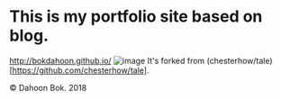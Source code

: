 This is my portfolio site based on blog.
========================================

http://bokdahoon.github.io/ ![image](http://bokdahoon.github.io/img/share-img.png) It's forked from (chesterhow/tale)[https://github.com/chesterhow/tale].

© Dahoon Bok. 2018
